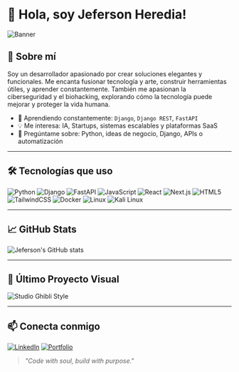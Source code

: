 # 👋 Hola, soy Jeferson Heredia!

![Banner](https://github.com/JefersonHeredia/JefersonHeredia/blob/main/banner.png)

## 🧠 Sobre mí
Soy un desarrollador apasionado por crear soluciones elegantes y funcionales. Me encanta fusionar tecnología y arte, construir herramientas útiles, y aprender constantemente. También me apasionan la ciberseguridad y el biohacking, explorando cómo la tecnología puede mejorar y proteger la vida humana.

- 🌱 Aprendiendo constantemente: `Django`, `Django REST`, `FastAPI`
- 💡 Me interesa: IA, Startups, sistemas escalables y plataformas SaaS
- 💬 Pregúntame sobre: Python, ideas de negocio, Django, APIs o automatización

---

## 🛠️ Tecnologías que uso

![Python](https://img.shields.io/badge/-Python-3776AB?style=flat-square&logo=python&logoColor=white)
![Django](https://img.shields.io/badge/-Django-092E20?style=flat-square&logo=django)
![FastAPI](https://img.shields.io/badge/-FastAPI-009688?style=flat-square&logo=fastapi&logoColor=white)
![JavaScript](https://img.shields.io/badge/-JavaScript-F7DF1E?style=flat-square&logo=javascript&logoColor=black)
![React](https://img.shields.io/badge/-React-61DAFB?style=flat-square&logo=react&logoColor=black)
![Next.js](https://img.shields.io/badge/-Next.js-000000?style=flat-square&logo=next.js&logoColor=white)
![HTML5](https://img.shields.io/badge/-HTML5-E34F26?style=flat-square&logo=html5&logoColor=white)
![TailwindCSS](https://img.shields.io/badge/-Tailwind-38B2AC?style=flat-square&logo=tailwind-css)
![Docker](https://img.shields.io/badge/-Docker-2496ED?style=flat-square&logo=docker&logoColor=white)
![Linux](https://img.shields.io/badge/-Linux-FCC624?style=flat-square&logo=linux&logoColor=black)
![Kali Linux](https://img.shields.io/badge/-Kali_Linux-557C94?style=flat-square&logo=kali-linux&logoColor=white)

---

## 📈 GitHub Stats

![Jeferson's GitHub stats](https://github-readme-stats.vercel.app/api?username=JefersonHeredia&show_icons=true&theme=tokyonight)

---

## 🎨 Último Proyecto Visual

![Studio Ghibli Style](https://github.com/JefersonHeredia/JefersonHeredia/blob/main/ghibli-style.png)

---

## 📫 Conecta conmigo

[![LinkedIn](https://img.shields.io/badge/-LinkedIn-0077B5?style=flat-square&logo=linkedin&logoColor=white)](https://linkedin.com/in/tu-linkedin)
[![Portfolio](https://img.shields.io/badge/-Portafolio-000?style=flat-square&logo=firefox&logoColor=white)](https://tuweb.dev)

> *"Code with soul, build with purpose."*


